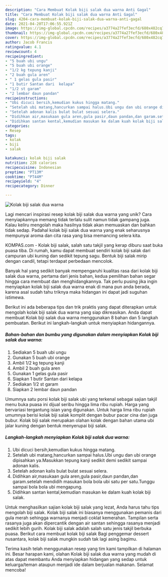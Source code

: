 ```yaml
---
description: "Cara Membuat Kolak biji salak dua warna Anti Gagal"
title: "Cara Membuat Kolak biji salak dua warna Anti Gagal"
slug: 4204-cara-membuat-kolak-biji-salak-dua-warna-anti-gagal
date: 2021-04-20T17:06:55.921Z
image: https://img-global.cpcdn.com/recipes/a3774a27fef3ecfd/680x482cq70/kolak-biji-salak-dua-warna-foto-resep-utama.jpg
thumbnail: https://img-global.cpcdn.com/recipes/a3774a27fef3ecfd/680x482cq70/kolak-biji-salak-dua-warna-foto-resep-utama.jpg
cover: https://img-global.cpcdn.com/recipes/a3774a27fef3ecfd/680x482cq70/kolak-biji-salak-dua-warna-foto-resep-utama.jpg
author: Jacob Francis
ratingvalue: 4.1
reviewcount: 4
recipeingredient:
- "5 buah ubi ungu"
- "5 buah ubi orange"
- "1/2 kg tepung kanji"
- "2 buah gula aren"
- " 1 gelas gula pasir"
- "1 butir Santan dari  kelapa"
- "1/2 st garam"
- "2 lembar daun pandan"
recipeinstructions:
- "Ubi dicuci bersih,kemudian kukus hingga matang."
- "Setelah ubi matang,hancurkan sampai halus.Ubi ungu dan ubi orange dipisahkan ya.Masukkan tepung kanji sedikit demi sedikit sampai adonan kalis."
- "Setelah adonan kalis bulat bulat sesuai selera."
- "Didihkan air,masukaan gula aren,gula pasir,daun pandan,dan garam.setelah mendidih masukan bola bola ubi satu per satu.Tunggu sampai bola bola ubi mengapung."
- "Didihkan santan kental,kemudian masukan ke dalam kuah kolak biji salak."
categories:
- Resep
tags:
- kolak
- biji
- salak

katakunci: kolak biji salak 
nutrition: 228 calories
recipecuisine: Indonesian
preptime: "PT13M"
cooktime: "PT44M"
recipeyield: "4"
recipecategory: Dinner

---
```



![Kolak biji salak dua warna](https://img-global.cpcdn.com/recipes/a3774a27fef3ecfd/680x482cq70/kolak-biji-salak-dua-warna-foto-resep-utama.jpg)

Lagi mencari inspirasi resep kolak biji salak dua warna yang unik? Cara menyiapkannya memang tidak terlalu sulit namun tidak gampang juga. Kalau keliru mengolah maka hasilnya tidak akan memuaskan dan bahkan tidak sedap. Padahal kolak biji salak dua warna yang enak seharusnya mempunyai aroma dan cita rasa yang bisa memancing selera kita.

KOMPAS.com - Kolak biji salak, salah satu takjil yang kerap diburu saat buka puasa tiba. Di rumah, kamu dapat membuat sendiri kolak biji salak dari campuran ubi kuning dan sedikit tepung sagu. Bentuk biji salak mirip dengan candil, tetapi terdapat perbedaan mencolok.

Banyak hal yang sedikit banyak mempengaruhi kualitas rasa dari kolak biji salak dua warna, pertama dari jenis bahan, kedua pemilihan bahan segar hingga cara membuat dan menghidangkannya. Tak perlu pusing jika ingin menyiapkan kolak biji salak dua warna enak di mana pun anda berada, karena asal sudah tahu triknya maka hidangan ini dapat jadi suguhan istimewa.


Berikut ini ada beberapa tips dan trik praktis yang dapat diterapkan untuk mengolah kolak biji salak dua warna yang siap dikreasikan. Anda dapat membuat Kolak biji salak dua warna menggunakan 8 bahan dan 5 langkah pembuatan. Berikut ini langkah-langkah untuk menyiapkan hidangannya.

<!--inarticleads1-->

##### Bahan-bahan dan bumbu yang digunakan dalam menyiapkan Kolak biji salak dua warna:

1. Sediakan 5 buah ubi ungu
1. Gunakan 5 buah ubi orange
1. Ambil 1/2 kg tepung kanji
1. Ambil 2 buah gula aren
1. Gunakan  1 gelas gula pasir
1. Siapkan 1 butir Santan dari  kelapa
1. Sediakan 1/2 st garam
1. Siapkan 2 lembar daun pandan


Umumnya satu porsi kolak biji salak ubi yang terkenal sebagai sajian takjil menu buka puasa ini dijual seribu hingga lima ribu rupiah. Harga yang bervariasi tergantung isian yang digunakan. Untuk harga lima ribu rupiah umumnya berisi kolak biji salak komplit dengan bubur pacar cina dan juga bubur. Kolak biji salak merupakan olahan kolak dengan bahan utama ubi jalar kuning dengan bentuk menyerupai biji salak. 

<!--inarticleads2-->

##### Langkah-langkah menyiapkan Kolak biji salak dua warna:

1. Ubi dicuci bersih,kemudian kukus hingga matang.
1. Setelah ubi matang,hancurkan sampai halus.Ubi ungu dan ubi orange dipisahkan ya.Masukkan tepung kanji sedikit demi sedikit sampai adonan kalis.
1. Setelah adonan kalis bulat bulat sesuai selera.
1. Didihkan air,masukaan gula aren,gula pasir,daun pandan,dan garam.setelah mendidih masukan bola bola ubi satu per satu.Tunggu sampai bola bola ubi mengapung.
1. Didihkan santan kental,kemudian masukan ke dalam kuah kolak biji salak.


Untuk menghasilkan sajian kolak biji salak yang lezat, Anda harus tahu tips mengolah biji salak. Kolak biji salak ini biasanya menggunakan pemanis dari gula merah sehingga warnanya menjadi coklat kemerahan. Tampilan serta rasanya juga akan dipercantik dengan air santan sehingga rasanya menjadi sedikit lebih gurih. Kolak biji salak adalah salah satu jenis takjil berbuka puasa. Berikut cara membuat kolak biji salak Bagi penggemar dessert nusantara, kolak biji salak mungkin sudah tak lagi asing bagimu. 

Terima kasih telah menggunakan resep yang tim kami tampilkan di halaman ini. Besar harapan kami, olahan Kolak biji salak dua warna yang mudah di atas dapat membantu Anda menyiapkan hidangan yang sedap untuk keluarga/teman ataupun menjadi ide dalam berjualan makanan. Selamat mencoba!
